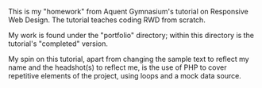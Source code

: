 This is my "homework" from Aquent Gymnasium's tutorial on Responsive Web Design. The tutorial teaches coding RWD from scratch.

My work is found under the "portfolio" directory; within this directory is the tutorial's "completed" version.

My spin on this tutorial, apart from changing the sample text to reflect my name and the headshot(s) to reflect me, is the use of PHP to cover repetitive elements of the project, using loops and a mock data source.